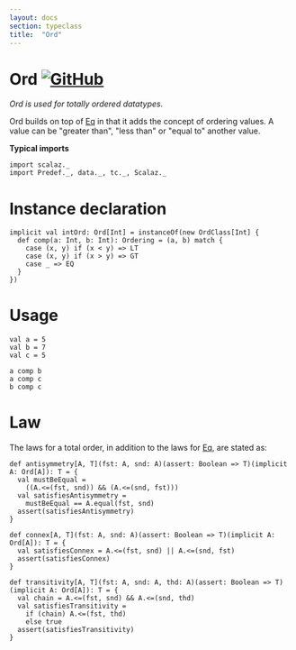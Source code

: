 ```yaml
---
layout: docs
section: typeclass
title:  "Ord"
---
```


# Ord [![GitHub](../img/github.png)](https://github.com/scalaz/scalaz/blob/series/8.0.x/base/shared/src/main/scala/scalaz/tc/ord.scala)

*Ord is used for totally ordered datatypes.*

Ord builds on top of [Eq](../Eq.html) in that it adds the concept of ordering values.
A value can be "greater than", "less than" or "equal to" another value.

**Typical imports**

```tut:silent
import scalaz._
import Predef._, data._, tc._, Scalaz._
```

# Instance declaration

```tut
implicit val intOrd: Ord[Int] = instanceOf(new OrdClass[Int] {
  def comp(a: Int, b: Int): Ordering = (a, b) match {
    case (x, y) if (x < y) => LT
    case (x, y) if (x > y) => GT
    case _ => EQ
  }
})
```

# Usage

```tut
val a = 5
val b = 7
val c = 5

a comp b
a comp c
b comp c
```

# Law

The laws for a total order, in addition to the laws for [Eq](./Eq.html), are stated as:

```tut
def antisymmetry[A, T](fst: A, snd: A)(assert: Boolean => T)(implicit A: Ord[A]): T = {
  val mustBeEqual =
    ((A.<=(fst, snd)) && (A.<=(snd, fst)))
  val satisfiesAntisymmetry =
    mustBeEqual == A.equal(fst, snd)
  assert(satisfiesAntisymmetry)
}

def connex[A, T](fst: A, snd: A)(assert: Boolean => T)(implicit A: Ord[A]): T = {
  val satisfiesConnex = A.<=(fst, snd) || A.<=(snd, fst)
  assert(satisfiesConnex)
}

def transitivity[A, T](fst: A, snd: A, thd: A)(assert: Boolean => T)(implicit A: Ord[A]): T = {
  val chain = A.<=(fst, snd) && A.<=(snd, thd)
  val satisfiesTransitivity =
    if (chain) A.<=(fst, thd)
    else true
  assert(satisfiesTransitivity)
}
```
